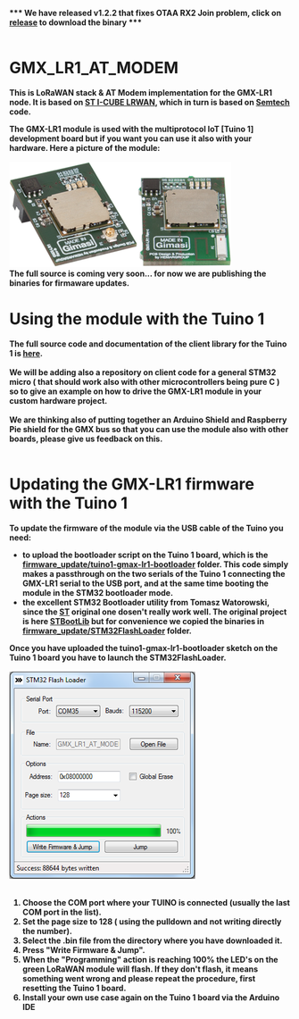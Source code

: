 <b>***  We have released v1.2.2 that fixes OTAA RX2 Join problem, click on [release](https://github.com/gimasi/GMX_LR1_AT_MODEM/releases) to download the binary ***<b/>
<br/>
<br/>

# GMX_LR1_AT_MODEM

This is LoRaWAN stack & AT Modem implementation for the GMX-LR1 node. 
It is based on [ST I-CUBE LRWAN](http://www.st.com/en/embedded-software/i-cube-lrwan.html), which in turn is based on [Semtech](https://github.com/Lora-net/LoRaMac-node) code.<br>

The GMX-LR1 module is used with the multiprotocol IoT [Tuino 1] development board but if you want you can use it also with your hardware.
Here a picture of the module:<br/>
<br/>
![GMX-LR1](/docs/img/gmxfoto1.png?raw=true)
<br/>
<b>The full source is coming very soon...</b> for now we are publishing the binaries for firmaware updates.
<br/>
# Using the module with the Tuino 1 
The full source code and documentation of the client library for the Tuino 1 is [here](https://github.com/gimasi/TUINO_ONE/tree/master/tuino_libs/gmx/gmx_lr).<br/>
<br/>
We will be adding also a repository on client code for a general STM32 micro ( that should work also with other microcontrollers being pure C ) so to give an example on how to drive the GMX-LR1 module in your custom hardware project.<br/>
<br/>
We are thinking also of putting together an Arduino Shield and Raspberry Pie shield for the GMX bus so that you can use the module also with other boards, please give us feedback on this.<br/>
<br>

# Updating the GMX-LR1 firmware with the Tuino 1
To update the firmware of the module via the USB cable of the Tuino you need:
* to upload the bootloader script on the Tuino 1 board, which is the [firmware_update/tuino1-gmax-lr1-bootloader](firmware_update/tuino1-gmax-lr1-bootloader) folder. This code simply makes a passthrough on the two serials of the Tuino 1 connecting the GMX-LR1 serial to the USB port, and at the same time booting the module in the STM32 bootloader mode.
*  the excellent STM32 Bootloader utility from Tomasz Watorowski, since the [ST](http://www.st.com/en/development-tools/flasher-stm32.html) original one dosen't really work well. 
The original project is here [STBootLib](https://github.com/MightyDevices/STBootLib) but for convenience we copied the binaries in [firmware_update/STM32FlashLoader](firmware_update/STM32FlashLoader) folder.<br/>

Once you have uploaded the tuino1-gmax-lr1-bootloader sketch on the Tuino 1 board you have to launch the STM32FlashLoader.<br/>
<br/>
![STM32Flash](/docs/img/Stm32FlashLoader.png?raw=true)
<br/>
<br/>
1. Choose the COM port where your TUINO is connected (usually the last COM port in the list).
2. Set the page size to 128 ( using the pulldown and not writing directly the number).
3. Select the .bin file from the directory where you have downloaded it.
4. Press "Write Firmware & Jump".
5. When the "Programming" action is reaching 100% the LED's on the green LoRaWAN module will flash. If they don't flash, it means something went wrong and please repeat the procedure, first resetting the Tuino 1 board.
6. Install your own use case again on the Tuino 1 board via the Arduino IDE

